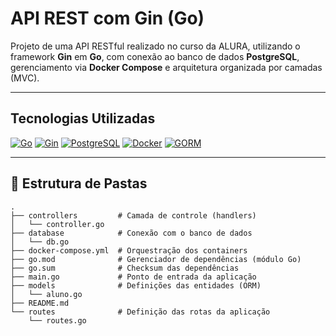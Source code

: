 # API REST com Gin (Go)

Projeto de uma API RESTful realizado no curso da ALURA, utilizando o framework **Gin** em **Go**, com conexão ao banco de dados **PostgreSQL**, gerenciamento via **Docker Compose** e arquitetura organizada por camadas (MVC).

---

## Tecnologias Utilizadas

[![Go](https://img.shields.io/badge/Go-00ADD8?style=for-the-badge&logo=go&logoColor=white)](https://golang.org/)
[![Gin](https://img.shields.io/badge/Gin%20Framework-00ADD8?style=for-the-badge&logo=go&logoColor=white)](https://gin-gonic.com/)
[![PostgreSQL](https://img.shields.io/badge/PostgreSQL-4169E1?style=for-the-badge&logo=postgresql&logoColor=white)](https://www.postgresql.org/)
[![Docker](https://img.shields.io/badge/Docker-2496ED?style=for-the-badge&logo=docker&logoColor=white)](https://www.docker.com/)
[![GORM](https://img.shields.io/badge/GORM-FF6347?style=for-the-badge&logo=go&logoColor=white)](https://gorm.io/)

---

## 📁 Estrutura de Pastas

```text
.
├── controllers         # Camada de controle (handlers)
│   └── controller.go
├── database            # Conexão com o banco de dados
│   └── db.go
├── docker-compose.yml  # Orquestração dos containers
├── go.mod              # Gerenciador de dependências (módulo Go)
├── go.sum              # Checksum das dependências
├── main.go             # Ponto de entrada da aplicação
├── models              # Definições das entidades (ORM)
│   └── aluno.go
├── README.md
└── routes              # Definição das rotas da aplicação
    └── routes.go
